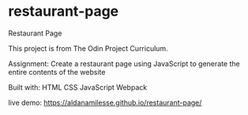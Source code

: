 # restaurant-page
Restaurant Page

This project is from The Odin Project Curriculum.

Assignment: Create a restaurant page using JavaScript to generate the entire contents of the website

Built with: HTML CSS JavaScript Webpack

live demo: https://aldanamilesse.github.io/restaurant-page/
